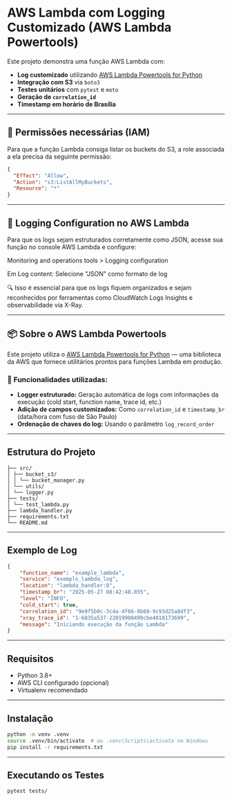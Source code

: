 # AWS Lambda com Logging Customizado (AWS Lambda Powertools)

Este projeto demonstra uma função AWS Lambda com:

- **Log customizado** utilizando [AWS Lambda Powertools for Python](https://docs.powertools.aws.dev/lambda/python/latest/core/logger/)
- **Integração com S3** via `boto3`
- **Testes unitários** com `pytest` e `moto`
- **Geração de `correlation_id`**
- **Timestamp em horário de Brasília**

---

## 🔐 Permissões necessárias (IAM)
Para que a função Lambda consiga listar os buckets do S3, a role associada a ela precisa da seguinte permissão:
```json
{
  "Effect": "Allow",
  "Action": "s3:ListAllMyBuckets",
  "Resource": "*"
}
```

---

## 📝 Logging Configuration no AWS Lambda
Para que os logs sejam estruturados corretamente como JSON, acesse sua função no console AWS Lambda e configure:

Monitoring and operations tools > Logging configuration

Em Log content: Selecione "JSON" como formato de log

🔍 Isso é essencial para que os logs fiquem organizados e sejam reconhecidos por ferramentas como CloudWatch Logs Insights e observabilidade via X-Ray.

---

## 📦 Sobre o AWS Lambda Powertools

Este projeto utiliza o [AWS Lambda Powertools for Python](https://docs.powertools.aws.dev/lambda/python/latest/core/logger/) — uma biblioteca da AWS que fornece utilitários prontos para funções Lambda em produção.

### 🔧 Funcionalidades utilizadas:

- **Logger estruturado:** Geração automática de logs com informações da execução (cold start, function name, trace id, etc.)
- **Adição de campos customizados:** Como `correlation_id` e `timestamp_br` (data/hora com fuso de São Paulo)
- **Ordenação de chaves do log:** Usando o parâmetro `log_record_order`

---

## Estrutura do Projeto
```tree
├── src/
│ ├── bucket_s3/
│ │ └── bucket_manager.py
│ └── utils/
│ └── logger.py
├── tests/
│ └── test_lambda.py
├── lambda_handler.py
├── requirements.txt
└── README.md
```

---

## Exemplo de Log
```json
{
    "function_name": "example_lambda",
    "service": "exemplo_lambda_log",
    "location": "lambda_handler:8",
    "timestamp_br": "2025-05-27 08:42:48.855",
    "level": "INFO",
    "cold_start": true,
    "correlation_id": "9e9f5b0c-3c4a-4f66-8b68-9c93d25a8df3",
    "xray_trace_id": "1-6835a537-22019900499cbe4018173699",
    "message": "Iniciando execução da função Lambda"
}
```

---

## Requisitos
- Python 3.8+
- AWS CLI configurado (opcional)
- Virtualenv recomendado

---

## Instalação
```bash
python -m venv .venv
source .venv/bin/activate  # ou .venv\Scripts\activate no Windows
pip install -r requirements.txt
```
---

## Executando os Testes
```bash
pytest tests/
```

